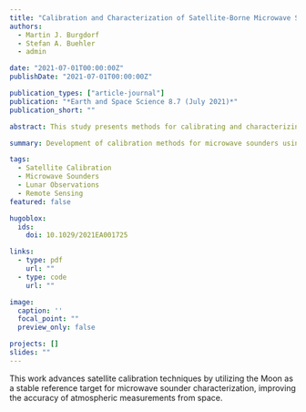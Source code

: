 ```yaml
---
title: "Calibration and Characterization of Satellite-Borne Microwave Sounders With the Moon"
authors:
  - Martin J. Burgdorf
  - Stefan A. Buehler
  - admin

date: "2021-07-01T00:00:00Z"
publishDate: "2021-07-01T00:00:00Z"

publication_types: ["article-journal"]
publication: "*Earth and Space Science 8.7 (July 2021)*"
publication_short: ""

abstract: This study presents methods for calibrating and characterizing satellite-borne microwave sounders using lunar observations as a reference target.

summary: Development of calibration methods for microwave sounders using the Moon as a reference target for improved satellite data quality.

tags:
  - Satellite Calibration
  - Microwave Sounders
  - Lunar Observations
  - Remote Sensing
featured: false

hugoblox:
  ids:
    doi: 10.1029/2021EA001725

links:
  - type: pdf
    url: ""
  - type: code
    url: ""

image:
  caption: ''
  focal_point: ""
  preview_only: false

projects: []
slides: ""
---
```


This work advances satellite calibration techniques by utilizing the Moon as a stable reference target for microwave sounder characterization, improving the accuracy of atmospheric measurements from space.
